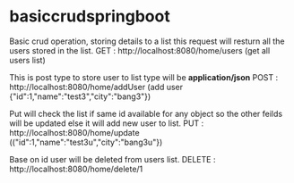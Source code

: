 # basiccrudspringboot
Basic crud operation, storing details to a list
this request will resturn all the users stored in the list.
GET            :    http://localhost:8080/home/users (get all users list)

This is post type to store user to list type will be <b>application/json</b>
POST           :    http://localhost:8080/home/addUser (add user {"id":1,"name":"test3","city":"bang3"})

Put will check the list if same id available for any object so the other feilds will be updated else it will add new user to list.
PUT            :    http://localhost:8080/home/update (("id":1,"name":"test3u","city":"bang3u"})

Base on id user will be deleted from users list.
DELETE         :    http://localhost:8080/home/delete/1 

